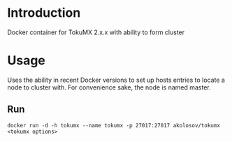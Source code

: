 Introduction
============

Docker container for TokuMX 2.x.x with ability to form cluster


Usage
=====

Uses the ability in recent Docker versions to set up hosts entries to locate a node to cluster with. For
convenience sake, the node is named master.


Run 
---

`docker run -d -h tokumx --name tokumx -p 27017:27017 akolosov/tokumx <tokumx options>`
